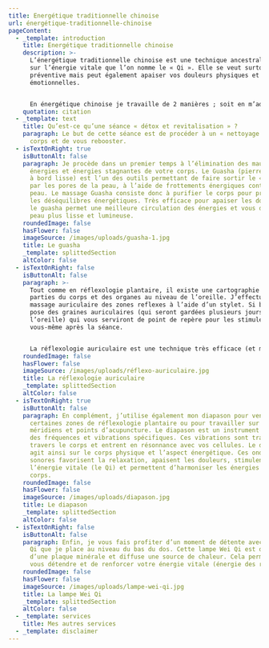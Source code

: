 ```yaml
---
title: Energétique traditionnelle chinoise
url: énergétique-traditionnelle-chinoise
pageContent:
  - _template: introduction
    title: Energétique traditionnelle chinoise
    description: >-
      L’énergétique traditionnelle chinoise est une technique ancestrale basée
      sur l’énergie vitale que l’on nomme le « Qi ». Elle se veut surtout
      préventive mais peut également apaiser vos douleurs physiques et
      émotionnelles. 


      En énergétique chinoise je travaille de 2 manières ; soit en m’adaptant à votre demande et problématique, soit en proposant des séances de « détox et revitalisation » en prévention.
    quotation: citation
  - _template: text
    title: Qu’est-ce qu’une séance « détox et revitalisation » ?
    paragraph: Le but de cette séance est de procéder à un « nettoyage » de votre
      corps et de vous rebooster.
  - isTextOnRight: true
    isButtonAlt: false
    paragraph: Je procède dans un premier temps à l’élimination des mauvaises
      énergies et énergies stagnantes de votre corps. Le Guasha (pierre taillée
      à bord lisse) est l’un des outils permettant de faire sortir le « mal »
      par les pores de la peau, à l’aide de frottements énergiques contre la
      peau. Le massage Guasha consiste donc à purifier le corps pour prévenir
      les déséquilibres énergétiques. Très efficace pour apaiser les douleurs,
      le guasha permet une meilleure circulation des énergies et vous donne une
      peau plus lisse et lumineuse.
    roundedImage: false
    hasFlower: false
    imageSource: /images/uploads/guasha-1.jpg
    title: Le guasha
    _template: splittedSection
    altColor: false
  - isTextOnRight: false
    isButtonAlt: false
    paragraph: >-
      Tout comme en réflexologie plantaire, il existe une cartographie des
      parties du corps et des organes au niveau de l’oreille. J’effectue un
      massage auriculaire des zones reflexes à l’aide d’un stylet. Si besoin, je
      pose des graines auriculaires (qui seront gardées plusieurs jours sur
      l’oreille) qui vous serviront de point de repère pour les stimuler
      vous-même après la séance. 


      La réflexologie auriculaire est une technique très efficace (et même plus puissante que la réflexologie plantaire) car le pavillon de l’oreille possède beaucoup d’innervations et se trouve proche du cerveau. L’information est donc envoyée au cerveau très rapidement, qui peut donc la transmettre aux différentes parties du corps concernées. La réflexologie auriculaire permet ainsi d’observer des bienfaits rapidement. Elle est utile pour réduire vos maux et douleurs.
    roundedImage: false
    hasFlower: false
    imageSource: /images/uploads/réflexo-auriculaire.jpg
    title: La réflexologie auriculaire
    _template: splittedSection
    altColor: false
  - isTextOnRight: true
    isButtonAlt: false
    paragraph: En complément, j’utilise également mon diapason pour venir stimuler
      certaines zones de réflexologie plantaire ou pour travailler sur des
      méridiens et points d’acupuncture. Le diapason est un instrument qui émet
      des fréquences et vibrations spécifiques. Ces vibrations sont transmises à
      travers le corps et entrent en résonnance avec vos cellules. Le diapason
      agit ainsi sur le corps physique et l’aspect énergétique. Ces ondes
      sonores favorisent la relaxation, apaisent les douleurs, stimulent
      l’énergie vitale (le Qi) et permettent d’harmoniser les énergies de votre
      corps.
    roundedImage: false
    hasFlower: false
    imageSource: /images/uploads/diapason.jpg
    title: Le diapason
    _template: splittedSection
    altColor: false
  - isTextOnRight: false
    isButtonAlt: false
    paragraph: Enfin, je vous fais profiter d’un moment de détente avec la lampe Wei
      Qi que je place au niveau du bas du dos. Cette lampe Wei Qi est dotée
      d’une plaque minérale et diffuse une source de chaleur. Cela permet de
      vous détendre et de renforcer votre énergie vitale (énergie des reins).
    roundedImage: false
    hasFlower: false
    imageSource: /images/uploads/lampe-wei-qi.jpg
    title: La lampe Wei Qi
    _template: splittedSection
    altColor: false
  - _template: services
    title: Mes autres services
  - _template: disclaimer
---
```

